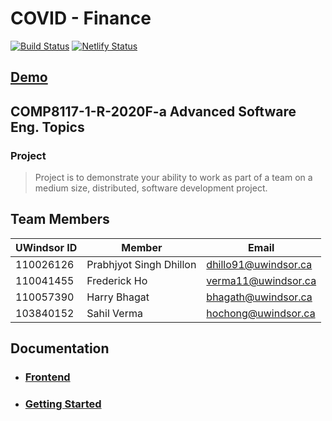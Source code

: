 # COVID - Finance

[![Build Status](https://travis-ci.org/covid-impact/frontend.svg?branch=main)](https://travis-ci.org/covid-impact/frontend)
[![Netlify Status](https://api.netlify.com/api/v1/badges/46efc1af-f034-46ad-a0c2-e592996e431e/deploy-status)](https://app.netlify.com/sites/covidf/deploys)

## [Demo](https://covidf.netlify.app/finance)

## COMP8117-1-R-2020F-a Advanced Software Eng. Topics

### Project

> Project is to demonstrate your ability to work as part of a team on a medium size, distributed, software development project.

## Team Members

| UWindsor ID | Member                  | Email                |
| ----------- | ----------------------- | -------------------- |
| 110026126   | Prabhjyot Singh Dhillon | dhillo91@uwindsor.ca |
| 110041455   | Frederick Ho            | verma11@uwindsor.ca  |
| 110057390   | Harry Bhagat            | bhagath@uwindsor.ca  |
| 103840152   | Sahil Verma             | hochong@uwindsor.ca  |

## Documentation

-   ### [Frontend](https://covid-finance-docs.netlify.app/#/ "COVID-19 Finace frontend Docs")

-   ### [Getting Started](https://covid-finance-docs.netlify.app/#/getting-started "Getting Started with frontend")
